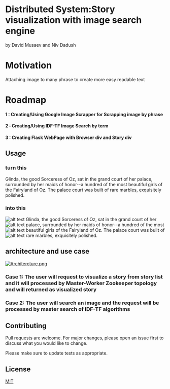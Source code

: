 # Distributed System:Story visualization with image search engine


by David Musaev and Niv Dadush

# Motivation
Attaching image to many phrase to create more easy readable text
# Roadmap
#### 1 : Creating/Using  Google Image Scrapper for Scrapping image by phrase
#### 2 : Creating/Using IDF-TF Image Search by term
#### 3 : Creating Flask WebPage with Browser div and Story div



## Usage

### turn this
Glinda, the good Sorceress of Oz, sat in the grand court of her
palace, surrounded by her maids of honor--a hundred of the most
beautiful girls of the Fairyland of Oz. The palace court was built of
rare marbles, exquisitely polished.

### into this




![alt text](https://i.postimg.cc/FswBBDTn/Glindathegood-Sorceressof-Ozsatinthegrandcourtofher0.jpg)
Glinda, the good Sorceress of Oz, sat in the grand court of her
![alt text](https://i.postimg.cc/j5qg79jC/palacesurroundedbyhermaidsofhonorahundredofthemost0.jpg)
palace, surrounded by her maids of honor--a hundred of the most
![alt text](https://i.postimg.cc/bvhFzdcx/Thepalacecourtwasbuiltofraremarbles0.jpg)
beautiful girls of the Fairyland of Oz. The palace court was built of
![alt text](https://i.postimg.cc/Gpxg9rdZ/Thepalacecourtwasbuiltofraremarblesexquisitelypolished0.png)
rare marbles, exquisitely polished.


## architecture and use case
[![Architercture.png](https://i.postimg.cc/PxhWp824/Architercture.png)](https://postimg.cc/4KL7jnC7)
### Case 1: The user will request to visualize a story from story list and it will processed by Master-Worker Zookeeper topology and will returned as visualized story
### Case 2: The user will search an image and the request will be processed by master search of IDF-TF algorithms 

## Contributing
Pull requests are welcome. For major changes, please open an issue first to discuss what you would like to change.

Please make sure to update tests as appropriate.

## License
[MIT](https://choosealicense.com/licenses/mit/)
